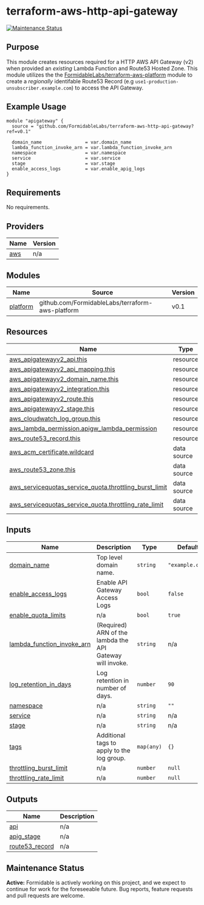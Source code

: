 # terraform-aws-http-api-gateway

[![Maintenance Status][maintenance-image]](#maintenance-status)

## Purpose

This module creates resources required for a HTTP AWS API Gateway (v2) when provided an _existing_ Lambda Function and Route53 Hosted Zone. This module utilizes the the [FormidableLabs/terraform-aws-platform](https://github.com/FormidableLabs/terraform-aws-platform) module to create a _regionally_ identifable Route53 Record (e.g `use1-production-unsubscriber.example.com`) to access the API Gateway.

## Example Usage

```
module "apigateway" {
  source = "github.com/FormidableLabs/terraform-aws-http-api-gateway?ref=v0.1"

  domain_name                = var.domain_name
  lambda_function_invoke_arn = var.lambda_function_invoke_arn
  namespace                  = var.namespace
  service                    = var.service
  stage                      = var.stage
  enable_access_logs         = var.enable_apig_logs
}

```

<!-- BEGIN_TF_DOCS -->
## Requirements

No requirements.

## Providers

| Name | Version |
|------|---------|
| <a name="provider_aws"></a> [aws](#provider\_aws) | n/a |

## Modules

| Name | Source | Version |
|------|--------|---------|
| <a name="module_platform"></a> [platform](#module\_platform) | github.com/FormidableLabs/terraform-aws-platform | v0.1 |

## Resources

| Name | Type |
|------|------|
| [aws_apigatewayv2_api.this](https://registry.terraform.io/providers/hashicorp/aws/latest/docs/resources/apigatewayv2_api) | resource |
| [aws_apigatewayv2_api_mapping.this](https://registry.terraform.io/providers/hashicorp/aws/latest/docs/resources/apigatewayv2_api_mapping) | resource |
| [aws_apigatewayv2_domain_name.this](https://registry.terraform.io/providers/hashicorp/aws/latest/docs/resources/apigatewayv2_domain_name) | resource |
| [aws_apigatewayv2_integration.this](https://registry.terraform.io/providers/hashicorp/aws/latest/docs/resources/apigatewayv2_integration) | resource |
| [aws_apigatewayv2_route.this](https://registry.terraform.io/providers/hashicorp/aws/latest/docs/resources/apigatewayv2_route) | resource |
| [aws_apigatewayv2_stage.this](https://registry.terraform.io/providers/hashicorp/aws/latest/docs/resources/apigatewayv2_stage) | resource |
| [aws_cloudwatch_log_group.this](https://registry.terraform.io/providers/hashicorp/aws/latest/docs/resources/cloudwatch_log_group) | resource |
| [aws_lambda_permission.apigw_lambda_permission](https://registry.terraform.io/providers/hashicorp/aws/latest/docs/resources/lambda_permission) | resource |
| [aws_route53_record.this](https://registry.terraform.io/providers/hashicorp/aws/latest/docs/resources/route53_record) | resource |
| [aws_acm_certificate.wildcard](https://registry.terraform.io/providers/hashicorp/aws/latest/docs/data-sources/acm_certificate) | data source |
| [aws_route53_zone.this](https://registry.terraform.io/providers/hashicorp/aws/latest/docs/data-sources/route53_zone) | data source |
| [aws_servicequotas_service_quota.throttling_burst_limit](https://registry.terraform.io/providers/hashicorp/aws/latest/docs/data-sources/servicequotas_service_quota) | data source |
| [aws_servicequotas_service_quota.throttling_rate_limit](https://registry.terraform.io/providers/hashicorp/aws/latest/docs/data-sources/servicequotas_service_quota) | data source |

## Inputs

| Name | Description | Type | Default | Required |
|------|-------------|------|---------|:--------:|
| <a name="input_domain_name"></a> [domain\_name](#input\_domain\_name) | Top level domain name. | `string` | `"example.com"` | no |
| <a name="input_enable_access_logs"></a> [enable\_access\_logs](#input\_enable\_access\_logs) | Enable API Gateway Access Logs | `bool` | `false` | no |
| <a name="input_enable_quota_limits"></a> [enable\_quota\_limits](#input\_enable\_quota\_limits) | n/a | `bool` | `true` | no |
| <a name="input_lambda_function_invoke_arn"></a> [lambda\_function\_invoke\_arn](#input\_lambda\_function\_invoke\_arn) | (Required) ARN of the lambda the API Gateway will invoke. | `string` | n/a | yes |
| <a name="input_log_retention_in_days"></a> [log\_retention\_in\_days](#input\_log\_retention\_in\_days) | Log retention in number of days. | `number` | `90` | no |
| <a name="input_namespace"></a> [namespace](#input\_namespace) | n/a | `string` | `""` | no |
| <a name="input_service"></a> [service](#input\_service) | n/a | `string` | n/a | yes |
| <a name="input_stage"></a> [stage](#input\_stage) | n/a | `string` | n/a | yes |
| <a name="input_tags"></a> [tags](#input\_tags) | Additional tags to apply to the log group. | `map(any)` | `{}` | no |
| <a name="input_throttling_burst_limit"></a> [throttling\_burst\_limit](#input\_throttling\_burst\_limit) | n/a | `number` | `null` | no |
| <a name="input_throttling_rate_limit"></a> [throttling\_rate\_limit](#input\_throttling\_rate\_limit) | n/a | `number` | `null` | no |

## Outputs

| Name | Description |
|------|-------------|
| <a name="output_api"></a> [api](#output\_api) | n/a |
| <a name="output_apig_stage"></a> [apig\_stage](#output\_apig\_stage) | n/a |
| <a name="output_route53_record"></a> [route53\_record](#output\_route53\_record) | n/a |
<!-- END_TF_DOCS -->

[maintenance-image]: https://img.shields.io/badge/maintenance-active-green.svg?color=brightgreen&style=flat

## Maintenance Status

**Active:** Formidable is actively working on this project, and we expect to continue for work for the foreseeable future. Bug reports, feature requests and pull requests are welcome.
